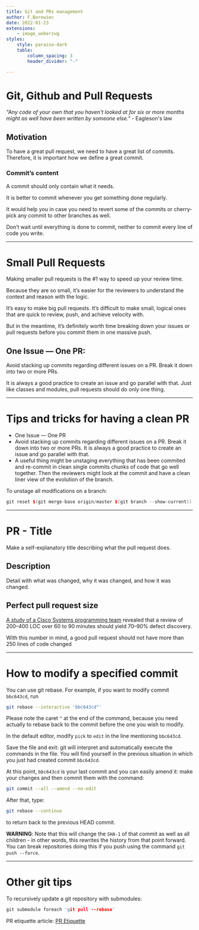 ```yaml
---
title: Git and PRs management
author: F.Borowiec
date: 2022-01-23
extensions:
    - image_ueberzug
styles:
    style: paraiso-dark
    table:
        column_spacing: 3
        header_divider: "-"

---
```


# **Git, Github and Pull Requests**

_"Any code of your own that you haven't looked at for six or more months might as well have been written by someone else."_ - Eagleson's law

## **Motivation**

To have a great pull request, we need to have a great list of commits. Therefore, it is important how we define a great commit.

### **Commit’s content**

A commit should only contain what it needs.

It is better to commit whenever you get something done regularly.

It would help you in case you need to revert some of the commits or cherry-pick any commit to other branches as well.

Don’t wait until everything is done to commit, neither to commit every line of code you write.

---

# **Small Pull Requests**

Making smaller pull requests is the #1 way to speed up your review time.

Because they are so small, it’s easier for the reviewers to understand the context and reason with the logic.

It’s easy to make big pull requests. It’s difficult to make small, logical ones that are quick to review, push, and achieve velocity with.

But in the meantime, it’s definitely worth time breaking down your issues or pull requests before you commit them in one massive push.

## **One Issue — One PR:**

Avoid stacking up commits regarding different issues on a PR. Break it down into two or more PRs.

It is always a good practice to create an issue and go parallel with that. Just like classes and modules, pull requests should do only one thing.

---

# **Tips and tricks for having a clean PR**

* One Issue — One PR
* Avoid stacking up commits regarding different issues on a PR. Break it down into two or more PRs. It is always a good practice to create an issue and go parallel with that.
* A useful thing might be unstaging everything that has been commited and re-commit in clean single commits chunks of code that go well together. Then the reviewers might look at the commit and have a clean liner view of the evolution of the branch.

To unstage all modifications on a branch:

```cpp
git reset $(git merge-base origin/master $(git branch --show-current))
```

---

# **PR - Title**

Make a self-explanatory title describing what the pull request does.

## **Description**

Detail with what was changed, why it was changed, and how it was changed.

## **Perfect pull request size**

[A study of a Cisco Systems programming team](https://smartbear.com/learn/code-review/best-practices-for-peer-code-review/) revealed that a review of 200–400 LOC over 60 to 90 minutes should yield 70–90% defect discovery.

With this number in mind, a good pull request should not have more than 250 lines of code changed

---

# **How to modify a specified commit**

You can use git rebase. For example, if you want to modify commit `bbc643cd`, run

```bash
git rebase --interactive 'bbc643cd^'
```

Please note the caret `^` at the end of the command, because you need actually to rebase back to the commit before the one you wish to modify.

In the default editor, modify `pick` to `edit` in the line mentioning `bbc643cd`.

Save the file and exit: git will interpret and automatically execute the commands in the file. You will find yourself in the previous situation in which you just had created commit `bbc643cd`.

At this point, `bbc643cd` is your last commit and you can easily amend it: make your changes and then commit them with the command:

```bash
git commit --all --amend --no-edit
```

After that, type:

```bash
git rebase --continue
```

to return back to the previous HEAD commit.

**WARNING**: Note that this will change the `SHA-1` of that commit as well as all children - in other words, this rewrites the history from that point forward. You can break repositories doing this if you push using the command `git push --force`.

---

# **Other git tips**

To recursively update a git repository with submodules:

```cpp
git submodule foreach 'git pull --rebase'
```

PR etiquette article: [PR Etiquette](https://gist.github.com/mikepea/863f63d6e37281e329f8)
